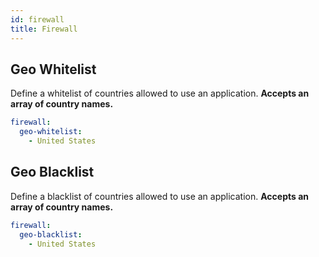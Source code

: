 ```yaml
---
id: firewall
title: Firewall
---
```


## Geo Whitelist

Define a whitelist of countries allowed to use an application. **Accepts an array of country names.**

```yaml
firewall:
  geo-whitelist:
    - United States
```

## Geo Blacklist

Define a blacklist of countries allowed to use an application. **Accepts an array of country names.**

```yaml
firewall:
  geo-blacklist:
    - United States
```
